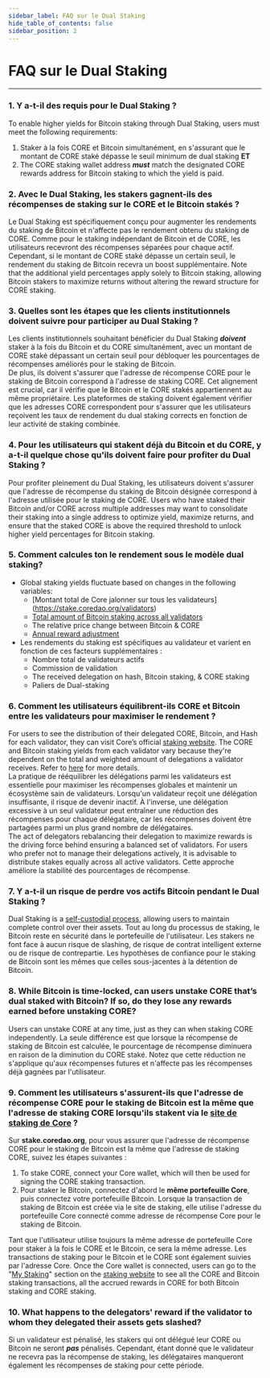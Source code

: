 ```yaml
---
sidebar_label: FAQ sur le Dual Staking
hide_table_of_contents: false
sidebar_position: 2
---
```


# FAQ sur le Dual Staking

---

### 1\. Y a-t-il des requis pour le Dual Staking ?

To enable higher yields for Bitcoin staking through Dual Staking, users must meet the following requirements:

1. Staker à la fois CORE et Bitcoin simultanément, en s'assurant que le montant de CORE staké dépasse le seuil minimum de dual staking **ET**
2. The CORE staking wallet address _**must**_ match the designated CORE rewards address for Bitcoin staking to which the yield is paid.

### 2\. Avec le Dual Staking, les stakers gagnent-ils des récompenses de staking sur le CORE et le Bitcoin stakés ?

Le Dual Staking est spécifiquement conçu pour augmenter les rendements du staking de Bitcoin et n'affecte pas le rendement obtenu du staking de CORE. Comme pour le staking indépendant de Bitcoin et de CORE, les utilisateurs recevront des récompenses séparées pour chaque actif. Cependant, si le montant de CORE staké dépasse un certain seuil, le rendement du staking de Bitcoin recevra un boost supplémentaire. Note that the additional yield percentages apply solely to Bitcoin staking, allowing Bitcoin stakers to maximize returns without altering the reward structure for CORE staking.

### 3\. Quelles sont les étapes que les clients institutionnels doivent suivre pour participer au Dual Staking ?

Les clients institutionnels souhaitant bénéficier du Dual Staking _**doivent**_ staker à la fois du Bitcoin et du CORE simultanément, avec un montant de CORE staké dépassant un certain seuil pour débloquer les pourcentages de récompenses améliorés pour le staking de Bitcoin.\
De plus, ils doivent s'assurer que l'adresse de récompense CORE pour le staking de Bitcoin correspond à l'adresse de staking CORE. Cet alignement est crucial, car il vérifie que le Bitcoin et le CORE stakés appartiennent au même propriétaire. Les plateformes de staking doivent également vérifier que les adresses CORE correspondent pour s'assurer que les utilisateurs reçoivent les taux de rendement du dual staking corrects en fonction de leur activité de staking combinée.

### 4\. Pour les utilisateurs qui stakent déjà du Bitcoin et du CORE, y a-t-il quelque chose qu'ils doivent faire pour profiter du Dual Staking ?

Pour profiter pleinement du Dual Staking, les utilisateurs doivent s'assurer que l'adresse de récompense du staking de Bitcoin désignée correspond à l'adresse utilisée pour le staking de CORE. Users who have staked their Bitcoin and/or CORE across multiple addresses may want to consolidate their staking into a single address to optimize yield, maximize returns, and ensure that the staked CORE is above the required threshold to unlock higher yield percentages for Bitcoin staking.

### 5\. Comment calcules ton le rendement sous le modèle dual staking?

- Global staking yields fluctuate based on changes in the following variables:
  - [Montant total de Core jalonner sur tous les validateurs] (https://stake.coredao.org/validators)
  - [Total amount of Bitcoin staking across all validators](https://stake.coredao.org/validators)
  - The relative price change between Bitcoin & CORE
  - [Annual reward adjustment](../Learn/core-token/tokenomics.md)
- Les rendements du staking est spécifiques au validateur et varient en fonction de ces facteurs supplémentaires :
  - Nombre total de validateurs actifs
  - Commission de validation
  - The received delegation on hash, Bitcoin staking, & CORE staking
  - Paliers de Dual-staking

### 6\. Comment les utilisateurs équilibrent-ils CORE et Bitcoin entre les validateurs pour maximiser le rendement ?

For users to see the distribution of their delegated CORE, Bitcoin, and Hash for each validator, they can visit Core’s official [staking website](https://stake.coredao.org/). The CORE and Bitcoin staking yields from each validator vary because they're dependent on the total and weighted amount of delegations a validator receives. Refer to [here](../Learn/core-concepts/satoshi-plus-consensus/rewards#3-validator-rewards) for more details.\
La pratique de rééquilibrer les délégations parmi les validateurs est essentielle pour maximiser les récompenses globales et maintenir un écosystème sain de validateurs. Lorsqu'un validateur reçoit une délégation insuffisante, il risque de devenir inactif. À l'inverse, une délégation excessive à un seul validateur peut entraîner une réduction des récompenses pour chaque délégataire, car les récompenses doivent être partagées parmi un plus grand nombre de délégataires.\
The act of delegators rebalancing their delegation to maximize rewards is the driving force behind ensuring a balanced set of validators. For users who prefer not to manage their delegations actively, it is advisable to distribute stakes equally across all active validators. Cette approche améliore la stabilité des pourcentages de récompense.

### 7\. Y a-t-il un risque de perdre vos actifs Bitcoin pendant le Dual Staking ?

Dual Staking is a [self-custodial process](../stake-and-delegate/btc-staking/overview.md), allowing users to maintain complete control over their assets. Tout au long du processus de staking, le Bitcoin reste en sécurité dans le portefeuille de l'utilisateur.  Les stakers ne font face à aucun risque de slashing, de risque de contrat intelligent externe ou de risque de contrepartie. Les hypothèses de confiance pour le staking de Bitcoin sont les mêmes que celles sous-jacentes à la détention de Bitcoin.

### 8\. While Bitcoin is time-locked, can users unstake CORE that’s dual staked with Bitcoin? If so, do they lose any rewards earned before unstaking CORE?

Users can unstake CORE at any time, just as they can when staking CORE independently. La seule différence est que lorsque la récompense de staking de Bitcoin est calculée, le pourcentage de récompense diminuera en raison de la diminution du CORE staké. Notez que cette réduction ne s'applique qu'aux récompenses futures et n'affecte pas les récompenses déjà gagnées par l'utilisateur.

### 9\. Comment les utilisateurs s'assurent-ils que l'adresse de récompense CORE pour le staking de Bitcoin est la même que l'adresse de staking CORE lorsqu'ils stakent via le [site de staking de Core](https://stake.coredao.org/) ?

Sur **stake.coredao.org**, pour vous assurer que l'adresse de récompense CORE pour le staking de Bitcoin est la même que l'adresse de staking CORE, suivez les étapes suivantes :

1. To stake CORE, connect your Core wallet, which will then be used for signing the CORE staking transaction.
2. Pour staker le Bitcoin, connectez d'abord le **même portefeuille Core**, puis connectez votre portefeuille Bitcoin. Lorsque la transaction de staking de Bitcoin est créée via le site de staking, elle utilise l'adresse du portefeuille Core connecté comme adresse de récompense Core pour le staking de Bitcoin.

Tant que l'utilisateur utilise toujours la même adresse de portefeuille Core pour staker à la fois le CORE et le Bitcoin, ce sera la même adresse. Les transactions de staking pour le Bitcoin et le CORE sont également suivies par l'adresse Core. Once the Core wallet is connected, users can go to the "[My Staking](https://stake.coredao.org/mystaking)" section on the [staking website](https://stake.coredao.org/) to see all the CORE and Bitcoin staking transactions, all the accrued rewards in CORE for both Bitcoin staking and CORE staking.

### 10\. What happens to the delegators' reward if the validator to whom they delegated their assets gets slashed?

Si un validateur est pénalisé, les stakers qui ont délégué leur CORE ou Bitcoin ne seront _**pas**_ pénalisés. Cependant, étant donné que le validateur ne recevra pas la récompense de staking, les délégataires manqueront également les récompenses de staking pour cette période.
